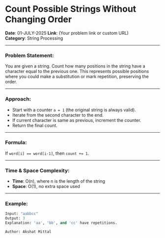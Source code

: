 # Count Possible Strings Without Changing Order
**Date**: 01-JULY-2025
**Link**: (Your problem link or custom URL)  
**Category**: String Processing

---

### Problem Statement:
You are given a string. Count how many positions in the string have a character equal to the previous one. This represents possible positions where you could make a substitution or mark repetition, preserving the order.

---

### Approach:
- Start with a counter `a = 1` (the original string is always valid).
- Iterate from the second character to the end.
- If current character is same as previous, increment the counter.
- Return the final count.

---

### Formula:
If `word[i] == word[i-1]`, then `count += 1`.

---

### Time & Space Complexity:
- **Time**: O(n), where n is the length of the string
- **Space**: O(1), no extra space used

---

### Example:
```python
Input: "aabbcc"
Output: 3
Explanation: 'aa', 'bb', and 'cc' have repetitions.
```
```
Author: Akshat Mittal
```
